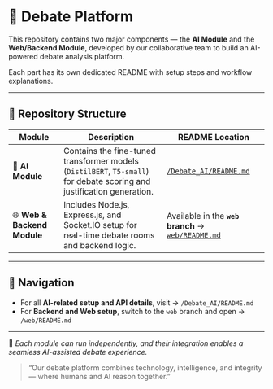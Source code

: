 # 💬 Debate Platform

This repository contains two major components — the **AI Module** and the **Web/Backend Module**, developed by our collaborative team to build an AI-powered debate analysis platform.

Each part has its own dedicated README with setup steps and workflow explanations.

---

## 📂 Repository Structure

| Module | Description | README Location |
|--------|--------------|------------------|
| 🤖 **AI Module** | Contains the fine-tuned transformer models (`DistilBERT`, `T5-small`) for debate scoring and justification generation. | [`/Debate_AI/README.md`](./Debate_AI/README.md) |
| 🌐 **Web & Backend Module** | Includes Node.js, Express.js, and Socket.IO setup for real-time debate rooms and backend logic. | Available in the **`web` branch** → [`web/README.md`](../../tree/web/README.md) |

---

## 🧭 Navigation
- For all **AI-related setup and API details**, visit → `/Debate_AI/README.md`  
- For **Backend and Web setup**, switch to the `web` branch and open → `/web/README.md`

---

📘 *Each module can run independently, and their integration enables a seamless AI-assisted debate experience.*


> “Our debate platform combines technology, intelligence, and integrity — where humans and AI reason together.”
